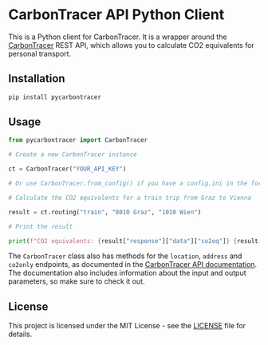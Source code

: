 # CarbonTracer API Python Client

This is a Python client for CarbonTracer. It is a wrapper around the [CarbonTracer](https://carbontracer.uni-graz.at/) REST API, which allows you to calculate CO2 equivalents for personal transport.

## Installation

```bash
pip install pycarbontracer
```

## Usage

```python
from pycarbontracer import CarbonTracer

# Create a new CarbonTracer instance

ct = CarbonTracer("YOUR_API_KEY")

# Or use CarbonTracer.from_config() if you have a config.ini in the format of config.dist.ini

# Calculate the CO2 equivalents for a train trip from Graz to Vienna

result = ct.routing("train", "8010 Graz", "1010 Wien")

# Print the result

print(f"CO2 equivalents: {result["response"]["data"]["co2eq"]} {result["response"]["data"]["unitco2eq"]}")
```

The `CarbonTracer` class also has methods for the `location`, `address` and `co2only` endpoints, as documented in the [CarbonTracer API documentation](https://carbontracer.uni-graz.at/api-doc). The documentation also includes information about the input and output parameters, so make sure to check it out.

## License

This project is licensed under the MIT License - see the [LICENSE](LICENSE) file for details.
